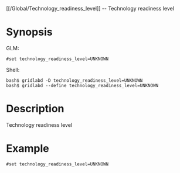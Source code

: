 [[/Global/Technology_readiness_level]] -- Technology readiness level

# Synopsis
GLM:
~~~
#set technology_readiness_level=UNKNOWN
~~~
Shell:
~~~
bash$ gridlabd -D technology_readiness_level=UNKNOWN
bash$ gridlabd --define technology_readiness_level=UNKNOWN
~~~

# Description

Technology readiness level

# Example

~~~
#set technology_readiness_level=UNKNOWN
~~~
